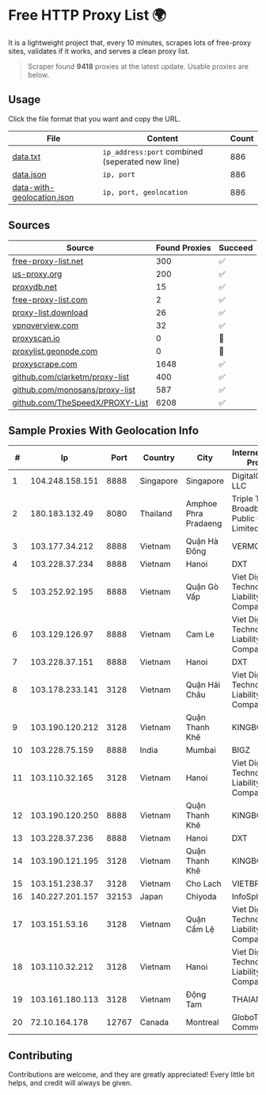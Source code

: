 
# Free HTTP Proxy List 🌍

It is a lightweight project that, every 10 minutes, scrapes lots of free-proxy sites, validates if it works, and serves a clean proxy list.


> Scraper found **9418** proxies at the latest update. Usable proxies are below.

## Usage

Click the file format that you want and copy the URL.


|File|Content|Count|
|----|-------|-----|
|[data.txt](https://raw.githubusercontent.com/themiralay/Proxy-List-World/master/data.txt)|`ip_address:port` combined (seperated new line)|886|
|[data.json](https://raw.githubusercontent.com/themiralay/Proxy-List-World/master/data.json)|`ip, port`|886|
|[data-with-geolocation.json](https://raw.githubusercontent.com/themiralay/Proxy-List-World/master/data-with-geolocation.json)|`ip, port, geolocation`|886|

## Sources

|Source|Found Proxies|Succeed|
|------|-------------|-------|
|[free-proxy-list.net](https://free-proxy-list.net)|300|✅|
|[us-proxy.org](https://www.us-proxy.org)|200|✅|
|[proxydb.net](http://proxydb.net)|15|✅|
|[free-proxy-list.com](https://free-proxy-list.com/?page=&port=&type%5B%5D=http&type%5B%5D=https&up_time=0&search=Search)|2|✅|
|[proxy-list.download](https://www.proxy-list.download/HTTP)|26|✅|
|[vpnoverview.com](https://vpnoverview.com/privacy/anonymous-browsing/free-proxy-servers)|32|✅|
|[proxyscan.io](https://www.proxyscan.io)|0|🚫|
|[proxylist.geonode.com](https://proxylist.geonode.com/api/proxy-list?limit=300&page=1&sort_by=lastChecked&sort_type=desc&protocols=http,https)|0|🚫|
|[proxyscrape.com](https://api.proxyscrape.com/v2/?request=displayproxies&protocol=http&timeout=10000&country=all&ssl=all&anonymity=all)|1648|✅|
|[github.com/clarketm/proxy-list](https://raw.githubusercontent.com/clarketm/proxy-list/master/proxy-list-raw.txt)|400|✅|
|[github.com/monosans/proxy-list](https://raw.githubusercontent.com/monosans/proxy-list/main/proxies/http.txt)|587|✅|
|[github.com/TheSpeedX/PROXY-List](https://raw.githubusercontent.com/TheSpeedX/PROXY-List/master/http.txt)|6208|✅|


## Sample Proxies With Geolocation Info

|#|Ip|Port|Country|City|Internet Service Provider|
|-|--|----|-------|----|-------------------------|
|1|104.248.158.151|8888|Singapore|Singapore|DigitalOcean, LLC|
|2|180.183.132.49|8080|Thailand|Amphoe Phra Pradaeng|Triple T Broadband Public Company Limited|
|3|103.177.34.212|8888|Vietnam|Quận Hà Đông|VERMOS|
|4|103.228.37.234|8888|Vietnam|Hanoi|DXT|
|5|103.252.92.195|8888|Vietnam|Quận Gò Vấp|Viet Digital Technology Liability Company|
|6|103.129.126.97|8888|Vietnam|Cam Le|Viet Digital Technology Liability Company|
|7|103.228.37.151|8888|Vietnam|Hanoi|DXT|
|8|103.178.233.141|3128|Vietnam|Quận Hải Châu|Viet Digital Technology Liability Company|
|9|103.190.120.212|3128|Vietnam|Quận Thanh Khê|KINGBOND|
|10|103.228.75.159|8888|India|Mumbai|BIGZ|
|11|103.110.32.165|3128|Vietnam|Hanoi|Viet Digital Technology Liability Company|
|12|103.190.120.250|8888|Vietnam|Quận Thanh Khê|KINGBOND|
|13|103.228.37.236|8888|Vietnam|Hanoi|DXT|
|14|103.190.121.195|3128|Vietnam|Quận Thanh Khê|KINGBOND|
|15|103.151.238.37|3128|Vietnam|Cho Lach|VIETBRANDS|
|16|140.227.201.157|32153|Japan|Chiyoda|InfoSphere|
|17|103.151.53.16|3128|Vietnam|Quận Cẩm Lệ|Viet Digital Technology Liability Company|
|18|103.110.32.212|3128|Vietnam|Hanoi|Viet Digital Technology Liability Company|
|19|103.161.180.113|3128|Vietnam|Động Tam|THAIAN|
|20|72.10.164.178|12767|Canada|Montreal|GloboTech Communications|



## Contributing

Contributions are welcome, and they are greatly appreciated! Every
little bit helps, and credit will always be given.

